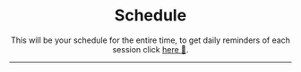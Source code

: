 <h1 align="center">Schedule</h1>
<p align="center">This will be your schedule for the entire time, to get daily reminders of each session click <a href="https://calendar.google.com/calendar/..." target="_blank">here 📅</a>.</p>

------

